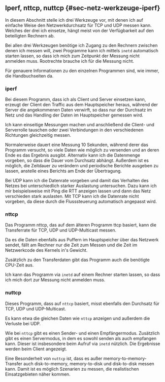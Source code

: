 
## Iperf, nttcp, nuttcp {#sec-netz-werkzeuge-iperf}

In diesem Abschnitt stelle ich drei Werkzeuge vor, mit denen ich auf
einfache Weise den Netzwerkdurchsatz für TCP und UDP messen kann.
Welches der drei ich einsetze, hängt meist von der Verfügbarkeit auf den
beteiligten Rechnern ab.

Bei allen drei Werkzeugen benötige ich Zugang zu den Rechnern zwischen denen
ich messen will, zwei Programme kann ich mittels `inetd` automatisch starten
lassen, so dass ich mich zum Zeitpunkt der Messung nicht anmelden muss.
Rootrechte brauche ich für die Messung nicht.

Für genauere Informationen zu den einzelnen Programmen sind, wie immer, die
Handbuchseiten da.

### iperf

Bei diesem Programm, dass ich als Client und Server einsetzen kann, erzeugt
der Client den Traffic aus dem Hauptspeicher heraus, während der Server die
angekommenen Daten verwirft, so dass nur der Durchsatz im Netz und das Handling
der Daten im Hauptspeicher gemessen wird.

Ich kann einseitige Messungen machen und anschließend die Client- und
Serverrolle tauschen oder zwei Verbindungen in den verschiedenen Richtungen
gleichzeitig messen.

Normalerweise dauert eine Messung 10 Sekunden, während derer das Programm
versucht, so viele Daten wie möglich zu versenden und an deren Ende es das
Ergebnis ausgibt.
Alternativ kann ich die Datenmenge vorgeben, so dass die Dauer vom Durchsatz
abhängt.
Außerdem ist es möglich, die Zeitdauer zu verändern und periodische Berichte
ausgeben zu lassen, anstelle eines Berichts am Ende der Übertragung.

Bei UDP kann ich die Datenrate vorgeben und damit das Verhalten des
Netzes bei unterschiedlich starker Auslastung untersuchen.
Dazu kann ich mir beispielsweise mit Ping die RTT anzeigen lassen und dann
das Netz verschieden stark auslasten.
Mit TCP kann ich die Datenrate nicht vorgeben, da diese durch die
Flusssteuerung automatisch angepasst wird.

### nttcp

Das Programm nttcp, das auf dem älteren Programm ttcp basiert, kann die
Transferrate für TCP, UDP und UDP-Multicast messen.

Da es die Daten ebenfalls aus Puffern im Hauptspeicher über das Netzwerk sendet,
fällt am Rechner nur die Zeit zum Messen und die Zeit im Netzwerkcode des
Kernels in's Gewicht.

Zusätzlich zu den Transferdaten gibt das Programm auch die benötigte
CPU-Zeit aus.

Ich kann das Programm via `inetd` auf einem Rechner starten lassen, so
dass ich mich dort zur Messung nicht anmelden muss.

### nuttcp

Dieses Programm, dass auf `nttcp` basiert, misst ebenfalls den Durchsatz für
TCP, UDP und UDP-Multicast.

Es kann etwa die gleichen Daten wie `nttcp` anzeigen und außerdem die Verluste
bei UDP.

Wie bei `nttcp` gibt es einen Sender- und einen Empfängermodus.
Zusätzlich gibt es einen Servermodus, in dem es sowohl senden als auch
empfangen kann.
Dieser ist insbesondere beim Aufruf via `inetd` nützlich.
Die Ergebnisse werden beim Client angezeigt.

Eine Besonderheit von `nuttcp` ist, dass es außer
memory-to-memory-Transfer auch disk-to-memory, memory-to-disk und
disk-to-disk messen kann.
Damit ist es möglich Szenarien zu messen, die realistischen Einsatzgebieten
näher kommen.

